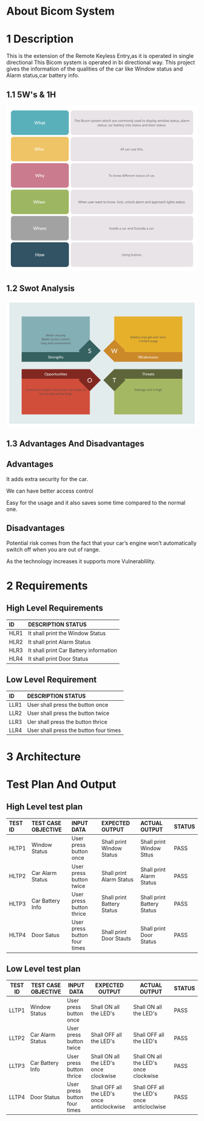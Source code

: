# About Bicom System 

# 1 Description 

This is the extension of the Remote Keyless Entry,as it is operated in single directional This Bicom system is operated in bi directional way. This project gives the information of the qualities of the car like Window status and Alarm status,car battery info.

## 1.1 5W's & 1H

![](https://github.com/KeerthuMG/M3_Group40/blob/main/2_BiCom%20System/6_ImagesAndVideos/2SW.jpg)

## 1.2 Swot Analysis 

![](https://github.com/KeerthuMG/M3_Group40/blob/main/2_BiCom%20System/6_ImagesAndVideos/1SW.jpg)

## 1.3 Advantages And Disadvantages

## Advantages

It adds extra security for the car.

We can have better access control

Easy for the usage and it also saves some time compared to the normal one.


## Disadvantages

Potential risk comes from the fact that your car’s engine won’t automatically switch off when you are out of range.

As the technology increases it supports more Vulnerablility.


# 2 Requirements

## High Level Requirements
|ID  |DESCRIPTION	STATUS                                   |
|:---|:----------------------------------------------------|
|HLR1|It shall print the Window Status|
|HLR2|It shall print Alarm Status |
|HLR3|It shall print Car Battery information |
|HLR4|It shall print Door Status |


## Low Level Requirement
|ID  |DESCRIPTION	STATUS                                                               |
|:---|:--------------------------------------------------------------------------------|
|LLR1|User shall press the button once |
|LLR2|User shall press the button twice |
|LLR3|Uer shall press the button thrice |
|LLR4|User shall press the button four times |

# 3 Architecture 

# Test Plan And Output

## High Level test plan 

|TEST ID  |TEST CASE OBJECTIVE                       |    INPUT DATA                        |EXPECTED OUTPUT            |ACTUAL OUTPUT              |STATUS|
|:--------|:-----------------------------------------|:-------------------------------------|:--------------------------|:--------------------------|:-----|
|HLTP1     |Window Status         |User press button once | Shall print Window Status        | Shall print Window Sttus              |PASS  |
|HLTP2     |Car Alarm Status      |User press button twice|Shall print Alarm Status | Shall print Alarm Status | PASS |
|HLTP3     |Car Battery Info      |User press button thrice|Shall print Battery Status | Shall print Battery Status | PASS |
|HLTP4     |Door Satus           |User press button four times|Shall print Door Stauts | Shall print Door Status | PASS |

## Low Level test plan 

| TEST ID | TEST CASE OBJECTIVE | INPUT DATA | EXPECTED OUTPUT | ACTUAL OUTPUT | STATUS |
|---------|---------------------|------------|-----------------|---------------|--------|
|LLTP1|Window Status | User press button once | Shall ON all the LED's| Shall ON all the LED's | PASS |
|LLTP2|Car Alarm Status | User press button twice | Shall OFF all the LED's | Shall OFF all the LED's | PASS |
|LLTP3|Car Battery Info | User press button thrice | Shall ON all the LED's once clockwise | Shall ON all the LED's once clockwise | PASS |
|LLTP4|Door Status | User press button four times | Shall OFF all the LED's once anticlockwise | Shall OFF all the LED's once anticloclwise | PASS |
